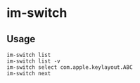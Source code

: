 # im-switch

## Usage

    im-switch list
    im-switch list -v
    im-switch select com.apple.keylayout.ABC
    im-switch next
